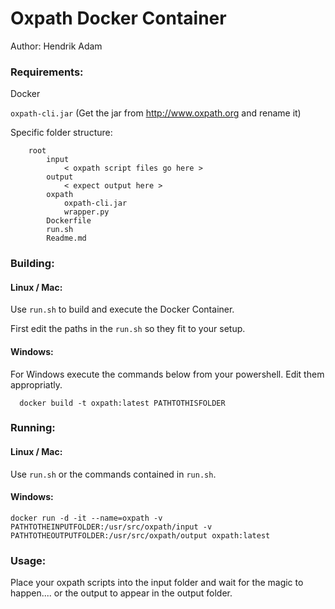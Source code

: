 # Oxpath Docker Container

Author: Hendrik Adam

### Requirements:

Docker

`oxpath-cli.jar` (Get the jar from http://www.oxpath.org and rename it)

Specific folder structure:

        root
            input
                < oxpath script files go here >
            output
                < expect output here >
            oxpath
                oxpath-cli.jar
                wrapper.py
            Dockerfile
            run.sh
            Readme.md



### Building:

#### Linux / Mac:

Use `run.sh` to build and execute the Docker Container.

First edit the paths in the `run.sh` so they fit to your setup.

#### Windows:

For Windows execute the commands below from your powershell. Edit them appropriatly.

      docker build -t oxpath:latest PATHTOTHISFOLDER

### Running:

#### Linux / Mac:

Use `run.sh` or the commands contained in `run.sh`.

#### Windows:

    docker run -d -it --name=oxpath -v PATHTOTHEINPUTFOLDER:/usr/src/oxpath/input -v PATHTOTHEOUTPUTFOLDER:/usr/src/oxpath/output oxpath:latest

### Usage:

Place your oxpath scripts into the input folder and wait for the magic to happen.... or the output to appear in the output folder.
